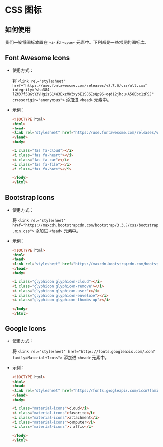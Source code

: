 # CSS 图标

## 如何使用

我们一般将图标放置在 `<i>` 和 `<span>` 元素中。下列都是一些常见的图标库。

## Font Awesome Icons

- 使用方式：

    将 `<link rel="stylesheet" href="https://use.fontawesome.com/releases/v5.7.0/css/all.css" integrity="sha384-lZN37f5QGtY3VHgisS14W3ExzMWZxybE1SJSEsQp9S+oqd12jhcu+A56Ebc1zFSJ" crossorigin="anonymous">` 添加进 `<head>` 元素中。

- 示例：

    ```html
    <!DOCTYPE html>
    <html>
    <head>
    <link rel="stylesheet" href="https://use.fontawesome.com/releases/v5.7.0/css/all.css" integrity="sha384-lZN37f5QGtY3VHgisS14W3ExzMWZxybE1SJSEsQp9S+oqd12jhcu+A56Ebc1zFSJ" crossorigin="anonymous">
    </head>
    <body>

    <i class="fas fa-cloud"></i>
    <i class="fas fa-heart"></i>
    <i class="fas fa-car"></i>
    <i class="fas fa-file"></i>
    <i class="fas fa-bars"></i>

    </body>
    </html>
    ```

## Bootstrap Icons

- 使用方式：

    将 `<link rel="stylesheet" href="https://maxcdn.bootstrapcdn.com/bootstrap/3.3.7/css/bootstrap.min.css">` 添加进 `<head>` 元素中。

- 示例：

    ```html
    <!DOCTYPE html>
    <html>
    <head>
    <link rel="stylesheet" href="https://maxcdn.bootstrapcdn.com/bootstrap/3.3.7/css/bootstrap.min.css">
    </head>
    <body>

    <i class="glyphicon glyphicon-cloud"></i>
    <i class="glyphicon glyphicon-remove"></i>
    <i class="glyphicon glyphicon-user"></i>
    <i class="glyphicon glyphicon-envelope"></i>
    <i class="glyphicon glyphicon-thumbs-up"></i>

    </body>
    </html>
    ```

## Google Icons

- 使用方式：

    将 `<link rel="stylesheet" href="https://fonts.googleapis.com/icon?family=Material+Icons">` 添加进 `<head>` 元素中。

- 示例：

    ```html
    <!DOCTYPE html>
    <html>
    <head>
    <link rel="stylesheet" href="https://fonts.googleapis.com/icon?family=Material+Icons">
    </head>
    <body>

    <i class="material-icons">cloud</i>
    <i class="material-icons">favorite</i>
    <i class="material-icons">attachment</i>
    <i class="material-icons">computer</i>
    <i class="material-icons">traffic</i>

    </body>
    </html>
    ```